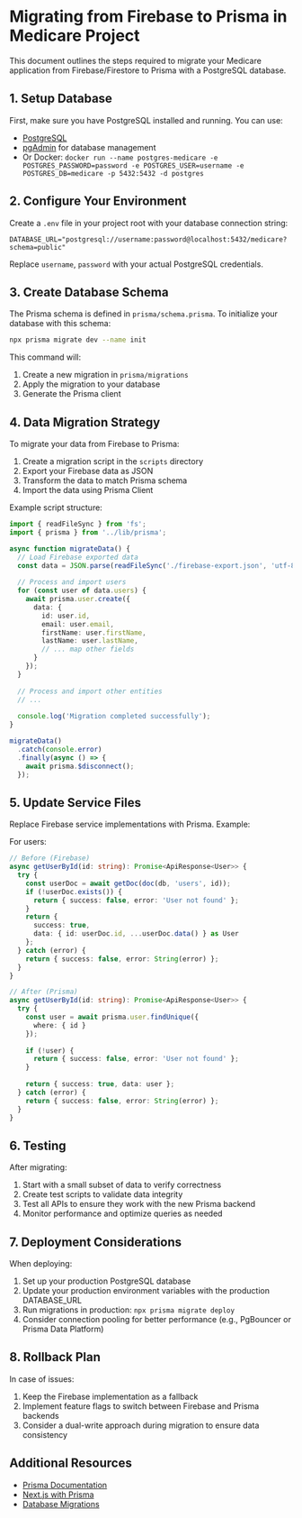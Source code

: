 # Migrating from Firebase to Prisma in Medicare Project

This document outlines the steps required to migrate your Medicare application from Firebase/Firestore to Prisma with a PostgreSQL database.

## 1. Setup Database

First, make sure you have PostgreSQL installed and running. You can use:

- [PostgreSQL](https://www.postgresql.org/download/)
- [pgAdmin](https://www.pgadmin.org/download/) for database management
- Or Docker: `docker run --name postgres-medicare -e POSTGRES_PASSWORD=password -e POSTGRES_USER=username -e POSTGRES_DB=medicare -p 5432:5432 -d postgres`

## 2. Configure Your Environment

Create a `.env` file in your project root with your database connection string:

```
DATABASE_URL="postgresql://username:password@localhost:5432/medicare?schema=public"
```

Replace `username`, `password` with your actual PostgreSQL credentials.

## 3. Create Database Schema

The Prisma schema is defined in `prisma/schema.prisma`. To initialize your database with this schema:

```bash
npx prisma migrate dev --name init
```

This command will:
1. Create a new migration in `prisma/migrations`
2. Apply the migration to your database
3. Generate the Prisma client

## 4. Data Migration Strategy

To migrate your data from Firebase to Prisma:

1. Create a migration script in the `scripts` directory
2. Export your Firebase data as JSON
3. Transform the data to match Prisma schema
4. Import the data using Prisma Client

Example script structure:

```typescript
import { readFileSync } from 'fs';
import { prisma } from '../lib/prisma';

async function migrateData() {
  // Load Firebase exported data
  const data = JSON.parse(readFileSync('./firebase-export.json', 'utf-8'));
  
  // Process and import users
  for (const user of data.users) {
    await prisma.user.create({
      data: {
        id: user.id,
        email: user.email,
        firstName: user.firstName,
        lastName: user.lastName,
        // ... map other fields
      }
    });
  }
  
  // Process and import other entities
  // ...
  
  console.log('Migration completed successfully');
}

migrateData()
  .catch(console.error)
  .finally(async () => {
    await prisma.$disconnect();
  });
```

## 5. Update Service Files

Replace Firebase service implementations with Prisma. Example:

For users:
```typescript
// Before (Firebase)
async getUserById(id: string): Promise<ApiResponse<User>> {
  try {
    const userDoc = await getDoc(doc(db, 'users', id));
    if (!userDoc.exists()) {
      return { success: false, error: 'User not found' };
    }
    return { 
      success: true, 
      data: { id: userDoc.id, ...userDoc.data() } as User 
    };
  } catch (error) {
    return { success: false, error: String(error) };
  }
}

// After (Prisma)
async getUserById(id: string): Promise<ApiResponse<User>> {
  try {
    const user = await prisma.user.findUnique({
      where: { id }
    });
    
    if (!user) {
      return { success: false, error: 'User not found' };
    }
    
    return { success: true, data: user };
  } catch (error) {
    return { success: false, error: String(error) };
  }
}
```

## 6. Testing

After migrating:

1. Start with a small subset of data to verify correctness
2. Create test scripts to validate data integrity
3. Test all APIs to ensure they work with the new Prisma backend
4. Monitor performance and optimize queries as needed

## 7. Deployment Considerations

When deploying:

1. Set up your production PostgreSQL database
2. Update your production environment variables with the production DATABASE_URL
3. Run migrations in production: `npx prisma migrate deploy`
4. Consider connection pooling for better performance (e.g., PgBouncer or Prisma Data Platform)

## 8. Rollback Plan

In case of issues:

1. Keep the Firebase implementation as a fallback
2. Implement feature flags to switch between Firebase and Prisma backends
3. Consider a dual-write approach during migration to ensure data consistency

## Additional Resources

- [Prisma Documentation](https://www.prisma.io/docs/)
- [Next.js with Prisma](https://www.prisma.io/nextjs)
- [Database Migrations](https://www.prisma.io/docs/concepts/components/prisma-migrate)
